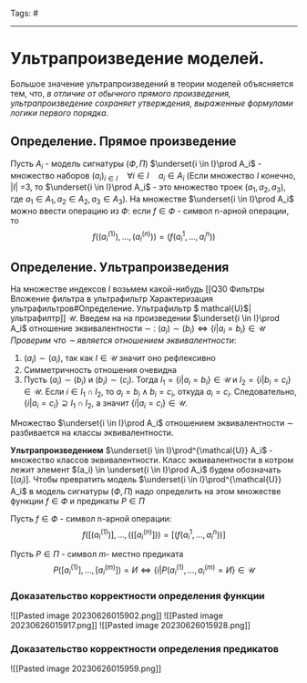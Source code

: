 Tags: #

---
# Ультрапроизведение моделей.

Большое значение ультрапроизведений в теории моделей объясняется тем, что, *в отличие от обычного прямого произведения, ультрапроизведение сохраняет утверждения, выраженные формулами логики первого порядка.*

## Определение. Прямое произведение
Пусть $A_i$ - модель сигнатуры ($Ф,П$)
$\underset{i \in I}\prod A_i$ - множество наборов $(a_i)_{i \in I} \quad \forall i \in I \quad a_i \in A_i$  (Если множество $I$ конечно, $|I|$ =3, то $\underset{i \in I}\prod A_i$ - это множество троек $(a_1, a_2, a_3)$, где $a_1 \in A_1, a_2 \in A_2, a_3 \in A_3)$. На множестве $\underset{i \in I}\prod A_i$ можно ввести операцию из $Ф$: если $f \in Ф$ - символ n-арной операции, то
$$
f((a_i^{(1)}), \ldots, (a_i^{(n)})) = (f(a_i^1, \ldots, a_i^n))
$$

## Определение. Ультрапроизведения
На множестве индексов $I$ возьмем какой-нибудь [[Q30 Фильтры Вложение фильтра в ультрафильтр Характеризация ультрафильтров#Определение. Ультрафильтр $ mathcal{U}$|ультрафилтр]] $\mathcal{U}$. Введем на на произведении $\underset{i \in I}\prod A_i$ отношение эквивалентности $\sim$ : $(a_i) \sim (b_i) \Leftrightarrow \{i | a_i = b_i\} \in \mathcal{U}$
*Проверим что $\sim$ является отношением эквивалентности*:
1) $(a_i) \sim (a_i)$, так как $I\in \mathcal{U}$ значит оно рефлексивно
2) Симметричность отношения очевидна
3) Пусть $(a_i) \sim (b_i)$ и $(b_i) \sim (c_i)$. Тогда $I_1= \{i | a_i = b_i\} \in \mathcal{U}$ и $I_2 = \{i | b_i = c_i\} \in \mathcal{U}$. Если $i \in I_1 \cap I_2$, то $a_i=b_i \wedge b_i = c_i$, откуда $a_i = c_i$. Следовательно,  $\{i | a_i =c_i\}\supseteq I_1 \cap I_2$, а значит $\{i | a_i = c_i\}\in \mathcal{U}$.

Множество $\underset{i \in I}\prod A_i$ отношением эквивалентности $\sim$ разбивается на классы эквивалентности.

**Ультрапроизведением** $\underset{i \in I}\prod^{\mathcal{U}} A_i$ - множество классов эквивалентности. 
Класс эквивалентности в котром лежит элемент $(a_i) \in \underset{i \in I}\prod A_i$ будем обозначать $[(a_i)]$. Чтобы превратить модель $\underset{i \in I}\prod^{\mathcal{U}} A_i$ в модель сигнатуры $(Ф,П)$ надо определить на этом множестве функции $f \in Ф$ и предикаты $P \in П$

Пусть $f \in Ф$ - символ n-арной операции: $$f\left([(a_i^{(1)})], \ldots, (([a_i^{(n)}])\right) = [(f(a_i^1, \ldots, a_i^n))]$$

Пусть $P \in П$ - символ $m$- местно предиката
$$
P([a_i^{(1)}], \ldots, [a_i^{(m)}]) = И \Leftrightarrow \{i| P(a_i^{(1)}, \ldots, a_i^{(m)}= И\} \in \mathcal{U}
$$

### Доказательство корректности определения функции
![[Pasted image 20230626015902.png]]
![[Pasted image 20230626015917.png]]
![[Pasted image 20230626015928.png]]

### Доказательство корректности определения предикатов
![[Pasted image 20230626015959.png]]
